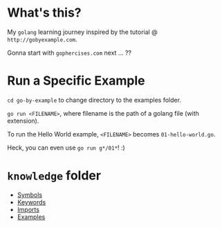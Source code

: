 # What's this?

My `golang` learning journey inspired by the tutorial @ `http://gobyexample.com`.

Gonna start with `gophercises.com` next ... ??


# Run a Specific Example

`cd go-by-example` to change directory to the examples folder.

`go run <FILENAME>`, where filename is the path of a golang file (with extension).

To run the Hello World example, `<FILENAME>` becomes `01-hello-world.go`.

Heck, you can even use `go run g*/01*`! :)


# `knowledge` folder

- [Symbols](knowledge/symbols.md)
- [Keywords](knowledge/keywords.md)
- [Imports](knowledge/imports.md)
- [Examples](knowledge/examples.md)


